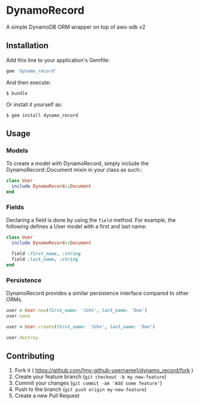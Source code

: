 # DynamoRecord

A simple DynamoDB ORM wrapper on top of aws-sdk v2

## Installation

Add this line to your application's Gemfile:

```ruby
gem 'dynamo_record'
```

And then execute:

    $ bundle

Or install it yourself as:

    $ gem install dynamo_record

## Usage

### Models

To create a model with DynamoRecord, simply include the DynamoRecord::Document mixin in your class as such::

```ruby
class User
  include DynamoRecord::Document
end
```

### Fields
Declaring a field is done by using the `field` method. For example, the following defines a User model with a first and last name:

```ruby
class User
  include DynamoRecord::Document

  field :first_name, :string
  field :last_name, :string
end
```

### Persistence
DynamoRecord provides a similar persistence interface compared to other ORMs.

```ruby
user = User.new(first_name: 'John', last_name: 'Doe')
user.save

user = User.create(first_name: 'John', last_name: 'Doe')

user.destroy
```

## Contributing

1. Fork it ( https://github.com/[my-github-username]/dynamo_record/fork )
2. Create your feature branch (`git checkout -b my-new-feature`)
3. Commit your changes (`git commit -am 'Add some feature'`)
4. Push to the branch (`git push origin my-new-feature`)
5. Create a new Pull Request
